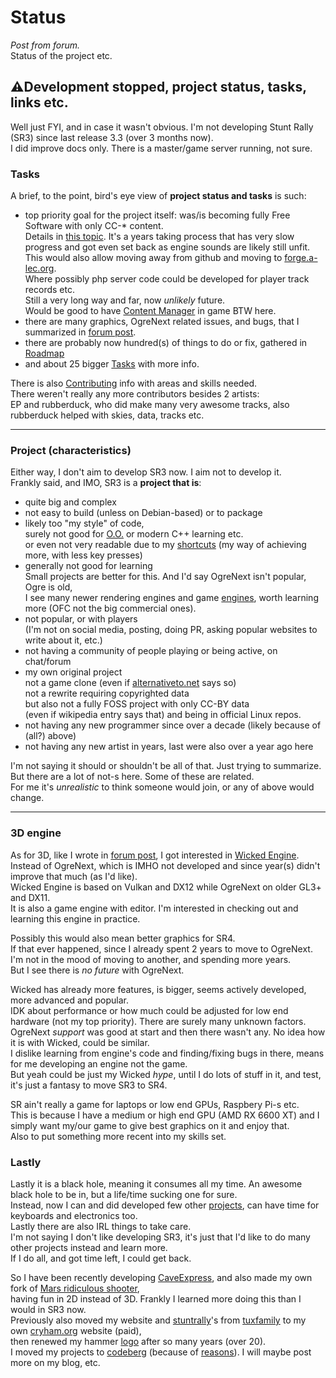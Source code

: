 # Status

*Post from forum.*  
Status of the project etc.


## ⚠️Development stopped, project status, tasks, links etc.

Well just FYI, and in case it wasn't obvious. I'm not developing Stunt Rally (SR3) since last release 3.3 (over 3 months now).  
I did improve docs only. There is a master/game server running, not sure.

### Tasks

A brief, to the point, bird's eye view of **project status and tasks** is such:

- top priority goal for the project itself: was/is becoming fully Free Software with only CC-* content.  
Details in [this topic](data.md). It's a years taking process that has very slow progress and got even set back as engine sounds are likely still unfit.  
This would also allow moving away from github and moving to [forge.a-lec.org](https://forge.a-lec.org/explore/repos).  
Where possibly php server code could be developed for player track records etc.  
Still a very long way and far, now *unlikely* future.  
Would be good to have [Content Manager](Tasks.md#content-manager) in game BTW here.
- there are many graphics, OgreNext related issues, and bugs, that I summarized in [forum post](https://forums.ogre3d.org/viewtopic.php?p=557266#p557266).
- there are probably now hundred(s) of things to do or fix, gathered in [Roadmap](Roadmap.md)
- and about 25 bigger [Tasks](Tasks.md) with more info.

There is also [Contributing](Contributing.md) info with areas and skills needed.  
There weren't really any more contributors besides 2 artists:  
EP and rubberduck, who did make many very awesome tracks, also rubberduck helped with skies, data, tracks etc.

----

### Project (characteristics)

Either way, I don't aim to develop SR3 now. I aim not to develop it.  
Frankly said, and IMO, SR3 is a **project that is**:

- quite big and complex
- not easy to build (unless on Debian-based) or to package
- likely too "my style" of code,  
surely not good for [O.O.](https://en.wikipedia.org/wiki/Object-oriented_programming) or modern C++ learning etc.  
or even not very readable due to my [shortcuts](../src/emojis.txt) (my way of achieving more, with less key presses)
- generally not good for learning  
Small projects are better for this. And I'd say OgreNext isn't popular, Ogre is old,  
I see many newer rendering engines and game [engines](https://gamefromscratch.com/25-game-engines-in-25-minutes/), worth learning more (OFC not the big commercial ones).
- not popular, or with players  
(I'm not on social media, posting, doing PR, asking popular websites to write about it, etc.)
- not having a community of people playing or being active, on chat/forum  
- my own original project  
not a game clone (even if [alternativeto.net](https://alternativeto.net/software/stunt-rally/) says so)  
not a rewrite requiring copyrighted data  
but also not a fully FOSS project with only CC-BY data  
(even if wikipedia entry says that) and being in official Linux repos.
- not having any new programmer since over a decade (likely because of (all?) above)
- not having any new artist in years, last were also over a year ago here

I'm not saying it should or shouldn't be all of that. Just trying to summarize.  
But there are a lot of not-s here. Some of these are related.  
For me it's *unrealistic* to think someone would join, or any of above would change.

----
### 3D engine

As for 3D, like I wrote in [forum post](https://forums.ogre3d.org/viewtopic.php?p=557266#p557266), I got interested in [Wicked Engine](https://github.com/turanszkij/WickedEngine).  
Instead of OgreNext, which is IMHO not developed and since year(s) didn't improve that much (as I'd like).  
Wicked Engine is based on Vulkan and DX12 while OgreNext on older GL3+ and DX11.  
It is also a game engine with editor. I'm interested in checking out and learning this engine in practice.  

Possibly this would also mean better graphics for SR4.  
If that ever happened, since I already spent 2 years to move to OgreNext. I'm not in the mood of moving to another, and spending more years.  
But I see there is *no future* with OgreNext.  

Wicked has already more features, is bigger, seems actively developed, more advanced and popular.  
IDK about performance or how much could be adjusted for low end hardware (not my top priority). There are surely many unknown factors.  
OgreNext *support* was good at start and then there wasn't any. No idea how it is with Wicked, could be similar.  
I dislike learning from engine's code and finding/fixing bugs in there, means for me developing an engine not the game.  
But yeah could be just my Wicked *hype*, until I do lots of stuff in it, and test, it's just a fantasy to move SR3 to SR4.  

SR ain't really a game for laptops or low end GPUs, Raspbery Pi-s etc.  
This is because I have a medium or high end GPU (AMD RX 6600 XT) and I simply want my/our game to give best graphics on it and enjoy that.  
Also to put something more recent into my skills set.  

### Lastly

Lastly it is a black hole, meaning it consumes all my time. An awesome black hole to be in, but a life/time sucking one for sure.  
Instead, now I can and did developed few other [projects](https://cryham.org/projects/), can have time for keyboards and electronics too.  
Lastly there are also IRL things to take care.  
I'm not saying I don't like developing SR3, it's just that I'd like to do many other projects instead and learn more.  
If I do all, and got time left, I could get back.

So I have been recently developing [CaveExpress](https://cryham.org/portfolio/2025-caveexpress-fork/), and also made my own fork of [Mars ridiculous shooter](https://cryham.org/portfolio/2025-mars-fork/),  
having fun in 2D instead of 3D. Frankly I learned more doing this than I would in SR3 now.  
Previously also moved my website and [stuntrally](https://cryham.org/stuntrally/)'s from [tuxfamily](https://forum.tuxfamily.org/post/3383/) to my own [cryham.org](http://cryham.org/) website (paid),  
then renewed my hammer [logo](https://cryham.org/about-me/my-nick-and-logo/) after so many years (over 20).  
I moved my projects to [codeberg](https://codeberg.org/cryham?tab=repositories) (because of [reasons](https://drewdevault.com/2022/03/29/free-software-free-infrastructure.html)). I will maybe post more on my blog, etc.
